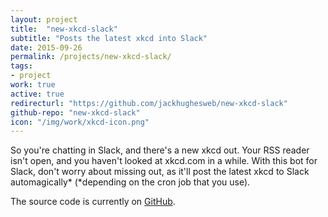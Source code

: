 ```yaml
---
layout: project
title:  "new-xkcd-slack"
subtitle: "Posts the latest xkcd into Slack"
date: 2015-09-26
permalink: /projects/new-xkcd-slack/
tags:
- project
work: true
active: true
redirecturl: "https://github.com/jackhughesweb/new-xkcd-slack"
github-repo: "new-xkcd-slack"
icon: "/img/work/xkcd-icon.png"
---
```


So you're chatting in Slack, and there's a new xkcd out. Your RSS reader isn't open, and you haven't looked at xkcd.com in a while. With this bot for Slack, don't worry about missing out, as it'll post the latest xkcd to Slack automagically* (*depending on the cron job that you use).

The source code is currently on [GitHub](https://github.com/jackhughesweb/new-xkcd-slack).
